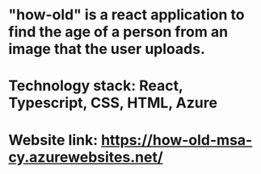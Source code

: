 # "how-old" is a react application to find the age of a person from an image that the user uploads.
# Technology stack: React, Typescript, CSS, HTML, Azure
# Website link: https://how-old-msa-cy.azurewebsites.net/
